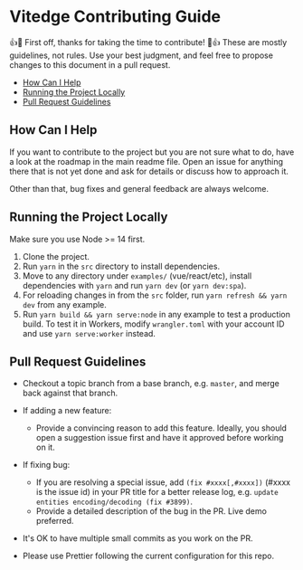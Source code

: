 # Vitedge Contributing Guide

👍🎉 First off, thanks for taking the time to contribute! 🎉👍
These are mostly guidelines, not rules. Use your best judgment, and feel free to propose changes to this document in a pull request.

- [How Can I Help](#how-can-i-help)
- [Running the Project Locally](#running-the-project-locally)
- [Pull Request Guidelines](#pull-request-guidelines)

## How Can I Help

If you want to contribute to the project but you are not sure what to do, have a look at the roadmap in the main readme file. Open an issue for anything there that is not yet done and ask for details or discuss how to approach it.

Other than that, bug fixes and general feedback are always welcome.

## Running the Project Locally

Make sure you use Node >= 14 first.

1. Clone the project.
2. Run `yarn` in the `src` directory to install dependencies.
3. Move to any directory under `examples/` (vue/react/etc), install dependencies with `yarn` and run `yarn dev` (or `yarn dev:spa`).
4. For reloading changes in from the `src` folder, run `yarn refresh && yarn dev` from any example.
5. Run `yarn build && yarn serve:node` in any example to test a production build. To test it in Workers, modify `wrangler.toml` with your account ID and use `yarn serve:worker` instead.

## Pull Request Guidelines

- Checkout a topic branch from a base branch, e.g. `master`, and merge back against that branch.

- If adding a new feature:

  - Provide a convincing reason to add this feature. Ideally, you should open a suggestion issue first and have it approved before working on it.

- If fixing bug:

  - If you are resolving a special issue, add `(fix #xxxx[,#xxxx])` (#xxxx is the issue id) in your PR title for a better release log, e.g. `update entities encoding/decoding (fix #3899)`.
  - Provide a detailed description of the bug in the PR. Live demo preferred.

- It's OK to have multiple small commits as you work on the PR.

- Please use Prettier following the current configuration for this repo.
